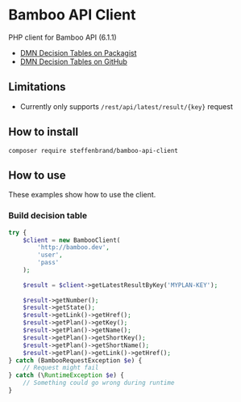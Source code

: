 # Bamboo API Client
PHP client for Bamboo API (6.1.1)

* [DMN Decision Tables on Packagist](https://packagist.org/packages/steffenbrand/bamboo-api-client)
* [DMN Decision Tables on GitHub](https://github.com/steffenbrand/bamboo-api-client)

## Limitations

- Currently only supports `/rest/api/latest/result/{key}` request

## How to install

```
composer require steffenbrand/bamboo-api-client
```

## How to use

These examples show how to use the client.

### Build decision table

```php
try {
    $client = new BambooClient(
        'http://bamboo.dev',
        'user',
        'pass'
    );
    
    $result = $client->getLatestResultByKey('MYPLAN-KEY');
    
    $result->getNumber();
    $result->getState();
    $result->getLink()->getHref();
    $result->getPlan()->getKey();
    $result->getPlan()->getName();
    $result->getPlan()->getShortKey();
    $result->getPlan()->getShortName();
    $result->getPlan()->getLink()->getHref();
} catch (BambooRequestException $e) {
    // Request might fail
} catch (\RuntimeException $e) {
    // Something could go wrong during runtime
}
```
